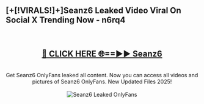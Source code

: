 <h2>[+[!VIRALS!]+]Seanz6 Leaked Video Viral On Social X Trending Now - n6rq4</h2>
<br>
<div align="center">
<h2><a href="https://libra.edu.pl?Seanz6" rel="nofollow">🔴 CLICK HERE 🌐==►► Seanz6</a></h2>
<br>
Get Seanz6 OnlyFans leaked all content. Now you can access all videos and pictures of Seanz6 OnlyFans. New Updated Files 2025!
<br>
<br>
<a href="https://libra.edu.pl?Seanz6" rel="nofollow" data-target="animated-image.originalLink"><img src="https://i.ibb.co.com/WyWwxjT/player-gif2.gif" alt="Seanz6 Leaked OnlyFans" style="max-width: 100%; display: inline-block;" data-target="animated-image.originalImage"></a>
</div>
<br>